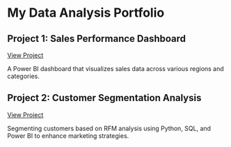 # My Data Analysis Portfolio

## Project 1: Sales Performance Dashboard
[View Project]([https://github.com/yourusername/sales-performance-dashboard](https://github.com/Abdullah2796/Sales_Performance_Dashboard.pbix))

A Power BI dashboard that visualizes sales data across various regions and categories.

## Project 2: Customer Segmentation Analysis
[View Project]([https://github.com/yourusername/customer-segmentation-analysis](https://github.com/Abdullah2796/customer-segmentation-analysis))

Segmenting customers based on RFM analysis using Python, SQL, and Power BI to enhance marketing strategies.
